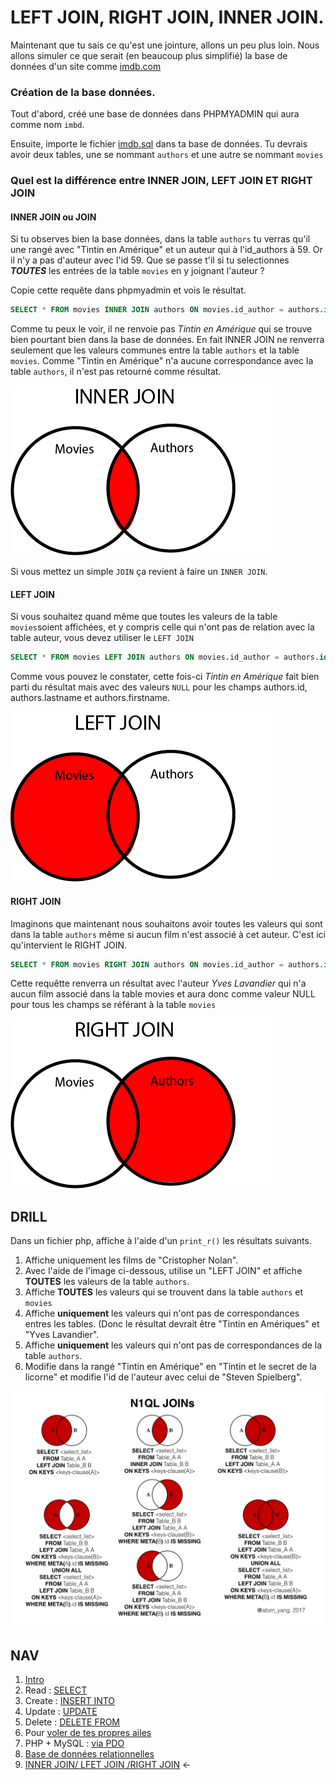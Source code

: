 # LEFT JOIN, RIGHT JOIN, INNER JOIN. 

Maintenant que tu sais ce qu'est une jointure, allons un peu plus loin. 
Nous allons simuler ce que serait (en beaucoup plus simplifié) la base de données d'un site  comme [imdb.com](http://www.imdb.com/)

### Création de la base données. 

Tout d'abord, créé une base de données dans PHPMYADMIN qui aura comme nom ````imbd````.

Ensuite, importe le fichier [imdb.sql](imdb.sql) dans ta base de données. Tu devrais avoir deux tables, une se nommant ```authors``` et une autre se nommant ````movies```` 

### Quel est la différence entre INNER JOIN, LEFT JOIN ET RIGHT JOIN
#### INNER JOIN ou JOIN
Si tu observes bien la base données, dans la table ``authors`` tu verras qu'il une rangé avec "Tintin en Amérique" et un auteur qui à l'id_authors à 59. Or il n'y a pas d'auteur avec l'id 59. Que se passe t'il si tu selectionnes ***TOUTES*** les entrées de la table ````movies```` en y joignant l'auteur ?

Copie cette requête dans phpmyadmin et vois le résultat.

````sql
SELECT * FROM movies INNER JOIN authors ON movies.id_author = authors.id
````

Comme tu peux le voir, il ne renvoie pas *Tintin en Amérique* qui se trouve bien pourtant bien dans la base de données. En fait INNER JOIN ne renverra seulement que les valeurs communes entre la table ```authors``` et la table ```movies```. Comme "Tintin en Amérique" n'a aucune correspondance avec la table ````authors````, il n'est pas retourné comme résultat. 

![relations](./innerjoin.png)

Si vous mettez un simple ``JOIN`` ça revient à faire un  ``INNER JOIN``. 

#### LEFT JOIN 

Si vous souhaitez quand même que toutes les valeurs de la table ```movies```soient affichées, et y compris celle qui n'ont pas de relation avec la table auteur, vous devez utiliser le ``LEFT JOIN``

````sql
SELECT * FROM movies LEFT JOIN authors ON movies.id_author = authors.id
````

Comme vous pouvez le constater, cette fois-ci *Tintin en Amérique* fait bien parti du résultat mais avec des valeurs ``NULL`` pour les champs authors.id, authors.lastname et authors.firstname.

![relations](./leftjoin.png)

#### RIGHT JOIN

Imaginons que maintenant nous souhaitons avoir toutes les valeurs qui sont dans la table ``authors`` même si aucun film n'est associé à cet auteur. C'est ici qu'intervient le RIGHT JOIN.

````sql
SELECT * FROM movies RIGHT JOIN authors ON movies.id_author = authors.id
````
Cette requêtte renverra un résultat avec l'auteur *Yves Lavandier* qui n'a aucun film associé dans la table movies et aura donc comme valeur NULL pour tous les champs se référant à la table ``movies``

![relations](./rightjoin.png)




## DRILL

Dans un fichier php, affiche à l'aide d'un ```print_r()``` les résultats suivants. 

1. Affiche uniquement les films de "Cristopher Nolan". 
2. Avec l'aide de l'image ci-dessous, utilise un "LEFT JOIN" et affiche **TOUTES** les valeurs de la table ``authors``.
3. Affiche **TOUTES** les valeurs qui se trouvent dans la table ``authors`` et ``movies``
3. Affiche **uniquement** les valeurs qui n'ont pas de correspondances entres les tables. (Donc le résultat devrait être "Tintin en Amériques" et "Yves Lavandier". 
4. Affiche **uniquement** les valeurs qui n'ont pas de correspondances de la table ``authors``.
5. Modifie dans la rangé "Tintin en Amérique" en "Tintin et le secret de la licorne" et modifie l'id de l'auteur avec celui de "Steven Spielberg". 



![relations](./assets/left-inner-join.jpeg)


## NAV
1. [Intro](./readme.md)     
1. Read : [SELECT](./1.select.md)  
1. Create : [INSERT INTO](./2.insert.md)  
1. Update : [UPDATE](./3.update.md)   
1. Delete : [DELETE FROM](./4.delete.md)  
1. Pour [voler de tes propres ailes](./5.moveon.md)
1. PHP + MySQL  : [via PDO](./6.pdo.md)   
1. [Base de données relationnelles](./7.relational-db.md)
1. [INNER JOIN/ LFET JOIN /RIGHT JOIN](./8.join.md) ←  

